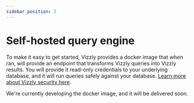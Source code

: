 ```yaml
---
sidebar_position: 2
---
```


# Self-hosted query engine

To make it easy to get started, Vizzly provides a docker image that when ran, will provide an endpoint that transforms Vizzly queries into Vizzly results. You will provide it read-only credentials to your underlying database, and it will run queries safely against your database. [Learn more about Vizzly security here](/security).

We're currently developing the docker image, and it will be delivered soon.